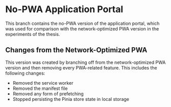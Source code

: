 # No-PWA Application Portal

This branch contains the no-PWA version of the application portal, which was used for comparison with the network-optimized PWA version in the experiments of the thesis.

## Changes from the Network-Optimized PWA

This version was created by branching off from the network-optimized PWA version and then removing every PWA-related feature. This includes the following changes:

- Removed the service worker
- Removed the manifest file
- Removed any form of prefetching
- Stopped persisting the Pinia store state in local storage

